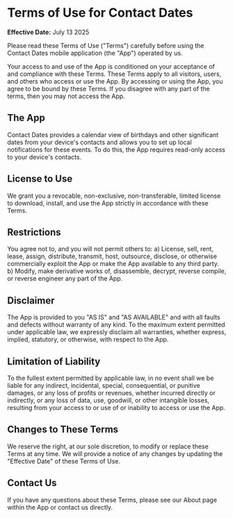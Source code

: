 # Terms of Use for Contact Dates

**Effective Date:** July 13 2025

Please read these Terms of Use ("Terms") carefully before using the Contact Dates mobile application (the "App") operated by us.

Your access to and use of the App is conditioned on your acceptance of and compliance with these Terms. These Terms apply to all visitors, users, and others who access or use the App. By accessing or using the App, you agree to be bound by these Terms. If you disagree with any part of the terms, then you may not access the App.

## The App

Contact Dates provides a calendar view of birthdays and other significant dates from your device's contacts and allows you to set up local notifications for these events. To do this, the App requires read-only access to your device's contacts.

## License to Use

We grant you a revocable, non-exclusive, non-transferable, limited license to download, install, and use the App strictly in accordance with these Terms.

## Restrictions

You agree not to, and you will not permit others to:
a) License, sell, rent, lease, assign, distribute, transmit, host, outsource, disclose, or otherwise commercially exploit the App or make the App available to any third party.
b) Modify, make derivative works of, disassemble, decrypt, reverse compile, or reverse engineer any part of the App.

## Disclaimer

The App is provided to you "AS IS" and "AS AVAILABLE" and with all faults and defects without warranty of any kind. To the maximum extent permitted under applicable law, we expressly disclaim all warranties, whether express, implied, statutory, or otherwise, with respect to the App.

## Limitation of Liability

To the fullest extent permitted by applicable law, in no event shall we be liable for any indirect, incidental, special, consequential, or punitive damages, or any loss of profits or revenues, whether incurred directly or indirectly, or any loss of data, use, goodwill, or other intangible losses, resulting from your access to or use of or inability to access or use the App.

## Changes to These Terms

We reserve the right, at our sole discretion, to modify or replace these Terms at any time. We will provide a notice of any changes by updating the "Effective Date" of these Terms of Use.

## Contact Us

If you have any questions about these Terms, please see our About page within the App or contact us directly.
